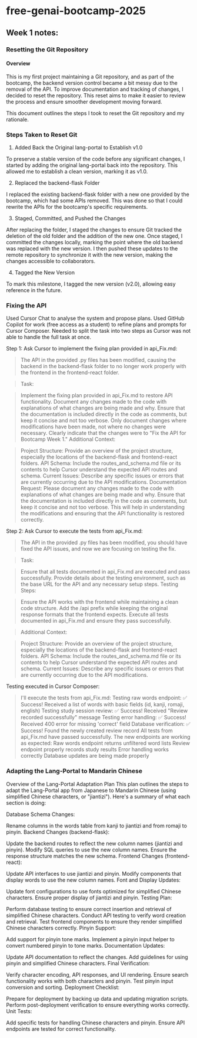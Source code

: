 # free-genai-bootcamp-2025

## Week 1 notes:

### Resetting the Git Repository

#### Overview
This is my first project maintaining a Git repository, and as part of the bootcamp, the backend version control became a bit messy due to the removal of the API. To improve documentation and tracking of changes, I decided to reset the repository. This reset aims to make it easier to review the process and ensure smoother development moving forward.

This document outlines the steps I took to reset the Git repository and my rationale.

### Steps Taken to Reset Git
1. Added Back the Original lang-portal to Establish v1.0

To preserve a stable version of the code before any significant changes, I started by adding the original lang-portal back into the repository. This allowed me to establish a clean version, marking it as v1.0.

2. Replaced the backend-flask Folder

I replaced the existing backend-flask folder with a new one provided by the bootcamp, which had some APIs removed. This was done so that I could rewrite the APIs for the bootcamp's specific requirements.

3. Staged, Committed, and Pushed the Changes

After replacing the folder, I staged the changes to ensure Git tracked the deletion of the old folder and the addition of the new one. Once staged, I committed the changes locally, marking the point where the old backend was replaced with the new version. I then pushed these updates to the remote repository to synchronize it with the new version, making the changes accessible to collaborators.

4. Tagged the New Version

To mark this milestone, I tagged the new version (v2.0), allowing easy reference in the future.

### Fixing the API
Used Cursor Chat to analyse the system and propose plans.
Used GitHub Copilot for work (free access as a student) to refine plans and prompts for Cursor Composer.
Needed to split the task into two steps as Cursor was not able to handle the full task at once.


Step 1: Ask Cursor to implement the fixing plan provided in api_Fix.md:

> The API in the provided .py files has been modified, causing the backend in the backend-flask folder to no longer work properly with the frontend in the frontend-react folder.

> Task:

> Implement the fixing plan provided in api_Fix.md to restore API functionality.
> Document any changes made to the code with explanations of what changes are being made and why. Ensure that the documentation is included directly in the code as comments, but keep it concise and not too verbose. Only document changes where modifications have been made, not where no changes were necessary. Clearly indicate that the changes were to "Fix the API for Bootcamp Week 1."
> Additional Context:

> Project Structure: Provide an overview of the project structure, especially the locations of the backend-flask and frontend-react folders.
> API Schema: Include the routes_and_schema.md file or its contents to help Cursor understand the expected API routes and schema.
> Current Issues: Describe any specific issues or errors that are currently occurring due to the API modifications.
> Documentation Request: Please document any changes made to the code with explanations of what changes are being made and why. Ensure that the documentation is included directly in the code as comments, but keep it concise and not too verbose. This will help in understanding the modifications and ensuring that the API functionality is restored correctly.

Step 2: Ask Cursor to execute the tests from api_Fix.md:

> The API in the provided .py files has been modified, you should have fixed the API issues, and now we are focusing on testing the fix.

> Task:

> Ensure that all tests documented in api_Fix.md are executed and pass successfully.
> Provide details about the testing environment, such as the base URL for the API and any necessary setup steps.
> Testing Steps:

> Ensure the API works with the frontend while maintaining a clean code structure.
> Add the /api prefix while keeping the original response formats that the frontend expects.
> Execute all tests documented in api_Fix.md and ensure they pass successfully.

> Additional Context:

> Project Structure: Provide an overview of the project structure, especially the locations of the backend-flask and frontend-react folders.
> API Schema: Include the routes_and_schema.md file or its contents to help Cursor understand the expected API routes and schema.
> Current Issues: Describe any specific issues or errors that are currently occurring due to the API modifications.



Testing executed in Cursor Composer:

> I'll execute the tests from api_Fix.md:
> Testing raw words endpoint:
> ✅ Success! Received a list of words with basic fields (id, kanji, romaji, english)
> Testing study session review:
> ✅ Success! Received "Review recorded successfully" message
> Testing error handling:
> ✅ Success! Received 400 error for missing 'correct' field
> Database verification:
> ✅ Success! Found the newly created review record
> All tests from api_Fix.md have passed successfully. The new endpoints are working as expected:
> Raw words endpoint returns unfiltered word lists
> Review endpoint properly records study results
> Error handling works correctly
> Database updates are being made properly

### Adapting the Lang-Portal to Mandarin Chinese

Overview of the Lang-Portal Adaptation Plan
This plan outlines the steps to adapt the Lang-Portal app from Japanese to Mandarin Chinese (using simplified Chinese characters, or "jiantizi"). Here's a summary of what each section is doing:

Database Schema Changes:

Rename columns in the words table from kanji to jiantizi and from romaji to pinyin.
Backend Changes (backend-flask):

Update the backend routes to reflect the new column names (jiantizi and pinyin).
Modify SQL queries to use the new column names.
Ensure the response structure matches the new schema.
Frontend Changes (frontend-react):

Update API interfaces to use jiantizi and pinyin.
Modify components that display words to use the new column names.
Font and Display Updates:

Update font configurations to use fonts optimized for simplified Chinese characters.
Ensure proper display of jiantizi and pinyin.
Testing Plan:

Perform database testing to ensure correct insertion and retrieval of simplified Chinese characters.
Conduct API testing to verify word creation and retrieval.
Test frontend components to ensure they render simplified Chinese characters correctly.
Pinyin Support:

Add support for pinyin tone marks.
Implement a pinyin input helper to convert numbered pinyin to tone marks.
Documentation Updates:

Update API documentation to reflect the changes.
Add guidelines for using pinyin and simplified Chinese characters.
Final Verification:

Verify character encoding, API responses, and UI rendering.
Ensure search functionality works with both characters and pinyin.
Test pinyin input conversion and sorting.
Deployment Checklist:

Prepare for deployment by backing up data and updating migration scripts.
Perform post-deployment verification to ensure everything works correctly.
Unit Tests:

Add specific tests for handling Chinese characters and pinyin.
Ensure API endpoints are tested for correct functionality.